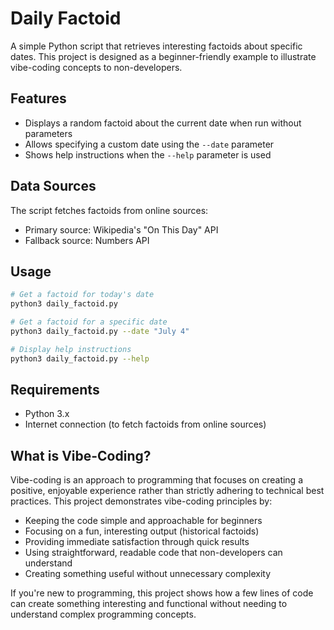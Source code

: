 # Daily Factoid

A simple Python script that retrieves interesting factoids about specific dates. This project is designed as a beginner-friendly example to illustrate vibe-coding concepts to non-developers.

## Features

- Displays a random factoid about the current date when run without parameters
- Allows specifying a custom date using the `--date` parameter
- Shows help instructions when the `--help` parameter is used

## Data Sources

The script fetches factoids from online sources:
- Primary source: Wikipedia's "On This Day" API
- Fallback source: Numbers API

## Usage

```bash
# Get a factoid for today's date
python3 daily_factoid.py

# Get a factoid for a specific date
python3 daily_factoid.py --date "July 4"

# Display help instructions
python3 daily_factoid.py --help
```

## Requirements

- Python 3.x
- Internet connection (to fetch factoids from online sources)

## What is Vibe-Coding?

Vibe-coding is an approach to programming that focuses on creating a positive, enjoyable experience rather than strictly adhering to technical best practices. This project demonstrates vibe-coding principles by:

- Keeping the code simple and approachable for beginners
- Focusing on a fun, interesting output (historical factoids)
- Providing immediate satisfaction through quick results
- Using straightforward, readable code that non-developers can understand
- Creating something useful without unnecessary complexity

If you're new to programming, this project shows how a few lines of code can create something interesting and functional without needing to understand complex programming concepts.
